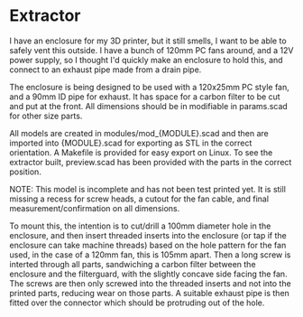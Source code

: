 Extractor
=========

I have an enclosure for my 3D printer, but it still smells, I want to be able to safely vent this outside. I have a bunch of 120mm PC fans around, and a 12V power supply, so I thought I'd quickly make an enclosure to hold this, and connect to an exhaust pipe made from a drain pipe.

The enclosure is being designed to be used with a 120x25mm PC style fan, and a 90mm ID pipe for exhaust. It has space for a carbon filter to be cut and put at the front. All dimensions should be in modifiable in params.scad for other size parts.

All models are created in modules/mod_{MODULE}.scad and then are imported into {MODULE}.scad for exporting as STL in the correct orientation. A Makefile is provided for easy export on Linux. To see the extractor built, preview.scad has been provided with the parts in the correct position.

NOTE: This model is incomplete and has not been test printed yet. It is still missing a recess for screw heads, a cutout for the fan cable, and final measurement/confirmation on all dimensions.

To mount this, the intention is to cut/drill a 100mm diameter hole in the enclosure, and then insert threaded inserts into the enclosure (or tap if the enclosure can take machine threads) based on the hole pattern for the fan used, in the case of a 120mm fan, this is 105mm apart. Then a long screw is interted through all parts, sandwiching a carbon filter between the enclosure and the filterguard, with the slightly concave side facing the fan. The screws are then only screwed into the threaded inserts and not into the printed parts, reducing wear on those parts. A suitable exhaust pipe is then fitted over the connector which should be protruding out of the hole.
